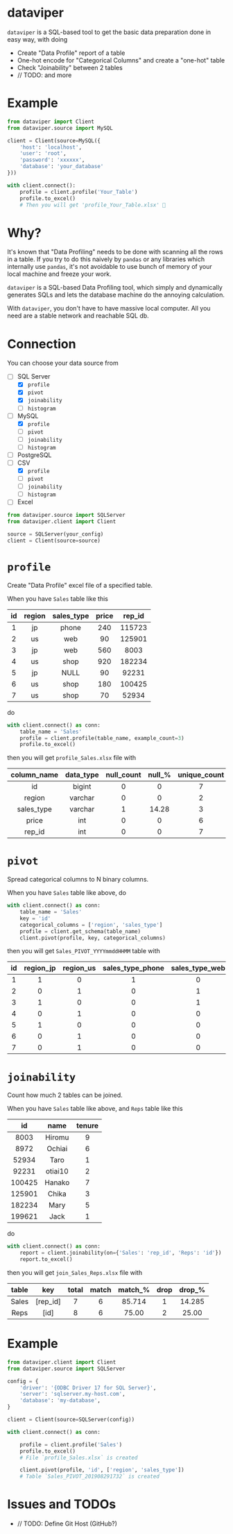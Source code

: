 # dataviper

`dataviper` is a SQL-based tool to get the basic data preparation done in easy way, with doing

- Create "Data Profile" report of a table
- One-hot encode for "Categorical Columns" and create a "one-hot" table
- Check "Joinability" between 2 tables
- // TODO: and more

# Example

```python
from dataviper import Client
from dataviper.source import MySQL

client = Client(source=MySQL({
    'host': 'localhost',
    'user': 'root',
    'password': 'xxxxxx',
    'database': 'your_database'
}))

with client.connect():
    profile = client.profile('Your_Table')
    profile.to_excel()
    # Then you will get 'profile_Your_Table.xlsx' 🤗
```

# Why?

It's known that "Data Profiling" needs to be done with scanning all the rows in a table. If you try to do this naively by `pandas` or any libraries which internally use `pandas`, it's not avoidable to use bunch of memory of your local machine and freeze your work.

`dataviper` is a SQL-based Data Profiling tool, which simply and dynamically generates SQLs and lets the database machine do the annoying calculation.

With `dataviper`, you don't have to have massive local computer. All you need are a stable network and reachable SQL db.

# Connection

You can choose your data source from

- [ ] SQL Server
    - [x] `profile`
    - [x] `pivot`
    - [x] `joinability`
    - [ ] `histogram`
- [ ] MySQL
    - [x] `profile`
    - [ ] `pivot`
    - [ ] `joinability`
    - [ ] `histogram`
- [ ] PostgreSQL
- [ ] CSV
    - [x] `profile`
    - [ ] `pivot`
    - [ ] `joinability`
    - [ ] `histogram`
- [ ] Excel

```python
from dataviper.source import SQLServer
from dataviper.client import Client

source = SQLServer(your_config)
client = Client(source=source)
```

# `profile`

Create "Data Profile" excel file of a specified table.

When you have `Sales` table like this

| id | region | sales_type | price | rep_id |
|:---:|:--------:|:----------:|:---------:|:-------:|
| 1 | jp | phone | 240 | 115723 |
| 2 | us | web | 90 |    125901 |
| 3 | jp | web | 560 |     8003 |
| 4 | us | shop | 920 |  182234 |
| 5 | jp | NULL | 90 |    92231 |
| 6 | us | shop | 180 |  100425 |
| 7 | us | shop | 70 |    52934 |

do

```python
with client.connect() as conn:
    table_name = 'Sales'
    profile = client.profile(table_name, example_count=3)
    profile.to_excel()
```

then you will get `profile_Sales.xlsx` file with

| column_name | data_type | null_count | null_% | unique_count | unique_% | min | max | avg | std | example_top_3 | example_last_3 |
|:-----------:|:----------:|:----------:|:------:|:------------:|:-------:|:---:|:---:|:----:|:---:|:------------:|:--------------:|
| id         | bigint  | 0 | 0     | 7 | 100.00 | 1 | 7 | 4.0 | 2.0 | [1,2,3]         | [5,6,7]          |
| region     | varchar | 0 | 0     | 2 | 28.57  |   |   |     |     | [jp,us,jp]      | [jp,us,us]       |
| sales_type | varchar | 1 | 14.28 | 3 | 42.85  |   |   |     |     | [phone,web,web] | [None,shop,shop] |
| price      | int     | 0 | 0     | 6 | 85.71  | 70 | 920 | 307.1428 | 295.379 | [240,90,560] | [90,180,70] |
| rep_id     | int     | 0 | 0     | 7 | 100.00 | 8003 |182234 | 96778.7142 | 51195.79065 | [115723,125901,8003] | [92231,100425,52934] |

# `pivot`

Spread categorical columns to N binary columns.

When you have `Sales` table like above, do

```python
with client.connect() as conn:
    table_name = 'Sales'
    key = 'id'
    categorical_columns = ['region', 'sales_type']
    profile = client.get_schema(table_name)
    client.pivot(profile, key, categorical_columns)
```

then you will get `Sales_PIVOT_YYYYmmddHHMM` table with

| id | region_jp | region_us | sales_type_phone | sales_type_web | sales_type_shop |
|:--:|:---------:|:---------:|:----------------:|:--------------:|:---------------:|
| 1  |  1        | 0         | 1                | 0              | 0               |
| 2  |  0        | 1         | 0                | 1              | 0               |
| 3  |  1        | 0         | 0                | 1              | 0               |
| 4  |  0        | 1         | 0                | 0              | 1               |
| 5  |  1        | 0         | 0                | 0              | 0               |
| 6  |  0        | 1         | 0                | 0              | 1               |
| 7  |  0        | 1         | 0                | 0              | 1               |

# `joinability`

Count how much 2 tables can be joined.

When you have `Sales` table like above, and `Reps` table like this

| id     | name    | tenure |
|:------:|:-------:|:------:|
| 8003   | Hiromu  | 9      |
| 8972   | Ochiai  | 6      |
| 52934  | Taro    | 1      |
| 92231  | otiai10 | 2      |
| 100425 | Hanako  | 7      |
| 125901 | Chika   | 3      |
| 182234 | Mary    | 5      |
| 199621 | Jack    | 1      |

do

```python
with client.connect() as conn:
    report = client.joinability(on={'Sales': 'rep_id', 'Reps': 'id'})
    report.to_excel()
```

then you will get `join_Sales_Reps.xlsx` file with

| table | key      | total | match | match_% | drop | drop_% |
|:------:|:-------:|:------:|:-----:|:------:|:-----:|:------:|
| Sales | [rep_id] | 7 | 6 | 85.714 | 1 | 14.285 |
| Reps  | [id]     | 8 | 6 | 75.00 | 2 | 25.00 |

# Example

```python
from dataviper.client import Client
from dataviper.source import SQLServer

config = {
    'driver': '{ODBC Driver 17 for SQL Server}',
    'server': 'sqlserver.my-host.com',
    'database': 'my-database',
}

client = Client(source=SQLServer(config))

with client.connect() as conn:

    profile = client.profile('Sales')
    profile.to_excel()
    # File `profile_Sales.xlsx` is created

    client.pivot(profile, 'id', ['region', 'sales_type'])
    # Table `Sales_PIVOT_201908291732` is created

```

# Issues and TODOs

- // TODO: Define Git Host (GitHub?)
